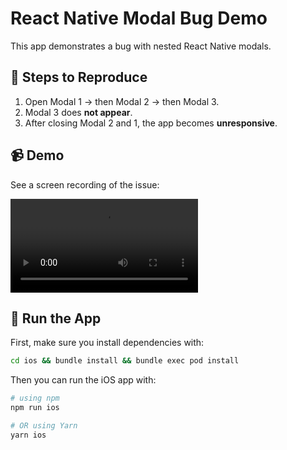 # React Native Modal Bug Demo

This app demonstrates a bug with nested React Native modals.

## 🧪 Steps to Reproduce

1. Open Modal 1 → then Modal 2 → then Modal 3.
2. Modal 3 does **not appear**.
3. After closing Modal 2 and 1, the app becomes **unresponsive**.

## 📹 Demo

See a screen recording of the issue:

![bug](bug.mp4)

## 🔧 Run the App

First, make sure you install dependencies with:

```bash
cd ios && bundle install && bundle exec pod install
```

Then you can run the iOS app with:

```bash
# using npm
npm run ios

# OR using Yarn
yarn ios
```